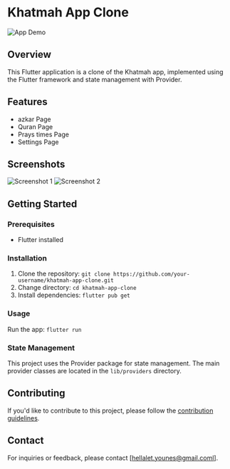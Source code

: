 # Khatmah App Clone

![App Demo](link_to_demo_gif_or_screenshot.gif)

## Overview

This Flutter application is a clone of the Khatmah app, implemented using the Flutter framework and state management with Provider.

## Features

- azkar Page
- Quran Page
- Prays times Page
- Settings Page

  
## Screenshots

![Screenshot 1](https://raw.githubusercontent.com/Kind-Unes/Khatma-Clone/master/Screenshots/unnamed%20(1).webp)
![Screenshot 2](https://raw.githubusercontent.com/Kind-Unes/Khatma-Clone/master/Screenshots/unnamed.webp)

## Getting Started

### Prerequisites

- Flutter installed

### Installation

1. Clone the repository: `git clone https://github.com/your-username/khatmah-app-clone.git`
2. Change directory: `cd khatmah-app-clone`
3. Install dependencies: `flutter pub get`

### Usage

Run the app: `flutter run`

### State Management

This project uses the Provider package for state management. The main provider classes are located in the `lib/providers` directory.


## Contributing

If you'd like to contribute to this project, please follow the [contribution guidelines](CONTRIBUTING.md).

## Contact

For inquiries or feedback, please contact [hellalet.younes@gmail.coml].

